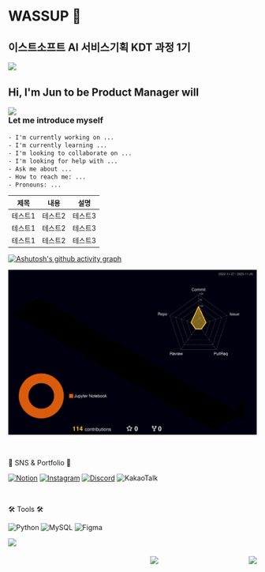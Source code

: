 # WASSUP 👋
## 이스트소프트 AI 서비스기획 KDT 과정 1기

<div align=left>
	<img src="https://capsule-render.vercel.app/api?type=waving&color=auto&height=200&section=header&text=JUN's%20Github!&fontSize=90" />

## Hi, I'm Jun to be Product Manager will

<img align="left" src="https://theproductmanager.b-cdn.net/wp-content/uploads/sites/4/2022/03/PRD-Digital-product-manager-Featured-Images-1280x720.png" width='600'>
	

### Let me introduce myself

	- I'm currently working on ...
	- I'm currently learning ...
	- I'm looking to collaborate on ...
	- I'm looking for help with ...
	- Ask me about ...
	- How to reach me: ...
	- Pronouns: ...
  
|제목|내용|설명|
|------|---|---|
|테스트1|테스트2|테스트3|
|테스트1|테스트2|테스트3|
|테스트1|테스트2|테스트3|

[![Ashutosh's github activity graph](https://github-readme-activity-graph.vercel.app/graph?username=JunyoungMA&theme=tokyo-night&height=400)](https://github.com/JunyoungMA/github-readme-activity-graph)



![](./profile-3d-contrib/profile-night-rainbow.svg)

</div>
<br>
<div align=left>
	<p>🎨 SNS & Portfolio 🎨</p>
</div>
<div align=left>

[![Notion](https://img.shields.io/badge/Notion-%23000000.svg?style=for-the-badge&logo=notion&logoColor=white)](https://www.notion.so/oreumi/3072d0a2689946fd9763cef0bd0aa766?v=a06f73f31fd743b881c52e42f1b07f5e&pvs=4)
[![Instagram](https://img.shields.io/badge/Instagram-%23E4405F.svg?style=for-the-badge&logo=Instagram&logoColor=white)](https://www.instagram.com/ma_jjun/)
[![Discord](https://img.shields.io/badge/Discord-%235865F2.svg?style=for-the-badge&logo=discord&logoColor=white)](https://discord.com/channels/1177862796529111060/1177862796529111062)
![KakaoTalk](https://img.shields.io/badge/kakaotalk-ffcd00.svg?style=for-the-badge&logo=kakaotalk&logoColor=000000)

</div>
<br>
<div align=left>
	<p>🛠 Tools 🛠</p>
</div>

![Python](https://img.shields.io/badge/python-3670A0?style=for-the-badge&logo=python&logoColor=ffdd54)
![MySQL](https://img.shields.io/badge/mysql-%2300f.svg?style=for-the-badge&logo=mysql&logoColor=white)
![Figma](https://img.shields.io/badge/figma-%23F24E1E.svg?style=for-the-badge&logo=figma&logoColor=white)


<img src="https://github-readme-stats.vercel.app/api/top-langs/?username=JunyoungMA&layout=compact"><br><br>
<img align="right" src="https://github-readme-stats.vercel.app/api?username=JunyoungMA&show_icons=true"> <img align="right" src="https://github.com/JunyoungMA/WASSUP/assets/151701198/eebe8e84-518e-4186-8ff1-d84828f2d7b8"  width='200'>

